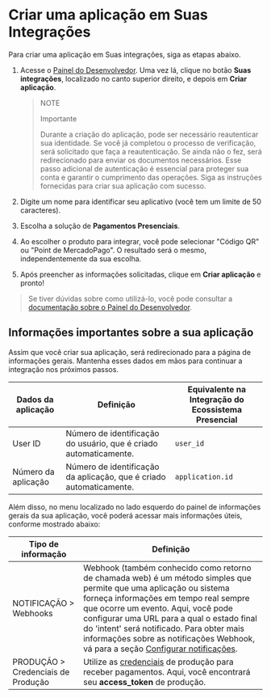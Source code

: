 # Criar uma aplicação em Suas Integrações

Para criar uma aplicação em Suas integrações, siga as etapas abaixo.

1. Acesse o [Painel do Desenvolvedor](https://www.mercadopago.com.br/developers/pt). Uma vez lá, clique no botão **Suas integrações**, localizado no canto superior direito, e depois em **Criar aplicação**. 

    > NOTE
    >
    > Importante
    >
    > Durante a criação do aplicação, pode ser necessário reautenticar sua identidade. Se você já completou o processo de verificação, será solicitado que faça a reautenticação. Se ainda não o fez, será redirecionado para enviar os documentos necessários. Esse passo adicional de autenticação é essencial para proteger sua conta e garantir o cumprimento das operações. Siga as instruções fornecidas para criar sua aplicação com sucesso.

2. Digite um nome para identificar seu aplicativo (você tem um limite de 50 caracteres). 
3. Escolha a solução de **Pagamentos Presenciais**.
4. Ao escolher o produto para integrar, você pode selecionar "Código QR" ou "Point de MercadoPago". O resultado será o mesmo, independentemente da sua escolha.
5. Após preencher as informações solicitadas, clique em **Criar aplicação** e pronto!


> Se tiver dúvidas sobre como utilizá-lo, você pode consultar a [documentação sobre o Painel do Desenvolvedor](/developers/pt/docs/ecosistema-presencial/additional-content/your-integrations/dashboard).


## Informações importantes sobre a sua aplicação

Assim que você criar sua aplicação, será redirecionado para a página de informações gerais. Mantenha esses dados em mãos para continuar a integração nos próximos passos.

| Dados da aplicação  | Definição                                                           | Equivalente na Integração do Ecossistema Presencial |
|---------------------|---------------------------------------------------------------------|---------------------------------------------------|
| User ID             | Número de identificação do usuário, que é criado automaticamente.    | `user_id`                                         |
| Número da aplicação | Número de identificação da aplicação, que é criado automaticamente.  | `application.id`                                 |


Além disso, no menu localizado no lado esquerdo do painel de informações gerais da sua aplicação, você poderá acessar mais informações úteis, conforme mostrado abaixo: 

| Tipo de informação       | Definição                                                                                           |
|--------------------------|-----------------------------------------------------------------------------------------------------|
| NOTIFICAÇÃO > Webhooks   | Webhook (também conhecido como retorno de chamada web) é um método simples que permite que uma aplicação ou sistema forneça informações em tempo real sempre que ocorre um evento. Aqui, você pode configurar uma URL para a qual o estado final do 'intent' será notificado. Para obter mais informações sobre as notificações Webhook, vá para a seção [Configurar notificações](/developers/pt/docs/ecosistema-presencial/payments-processing/create-and-manage-intent/point). |
| PRODUÇÃO > Credenciais de Produção | Utilize as [credenciais](/developers/pt/docs/ecosistema-presencial/additional-content/your-integrations/credentials) de produção para receber pagamentos. Aqui, você encontrará seu **access_token** de produção. |


